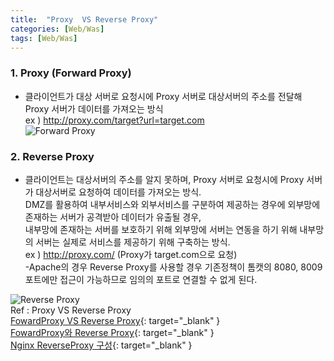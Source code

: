 ```yaml
---
title:  "Proxy  VS Reverse Proxy"
categories: [Web/Was]
tags: [Web/Was]
---
```


### 1. Proxy (Forward Proxy)  
- 클라이언트가 대상 서버로 요청시에 Proxy 서버로 대상서버의 주소를 전달해 Proxy 서버가 데이터를 가져오는 방식    
   ex ) http://proxy.com/target?url=target.com  
![Forward Proxy](https://parkmh04.github.io//images/proxy.gif)  

### 2. Reverse Proxy  
- 클라이언트는 대상서버의 주소를 알지 못하며, Proxy 서버로 요청시에 Proxy 서버가 대상서버로 요청하여 데이터를 가져오는 방식.   
DMZ를 활용하여 내부서비스와 외부서비스를 구분하여 제공하는 경우에 외부망에 존재하는 서버가 공격받아 데이터가 유출될 경우,  
내부망에 존재하는 서버를 보호하기 위해 외부망에 서버는 연동을 하기 위해 내부망의 서버는 실제로 서비스를 제공하기 위해 구축하는 방식.    
     ex ) http://proxy.com/ (Proxy가 target.com으로 요청)    
-Apache의 경우 Reverse Proxy를 사용할 경우 기존정책이 톰캣의 8080, 8009 포트에만 접근이 가능하므로 임의의 포트로 연결할 수 없게 된다.  

![Reverse Proxy](https://parkmh04.github.io//images/reverse_proxy.gif)    
     Ref : Proxy  VS Reverse Proxy    
            [FowardProxy VS Reverse Proxy](http://www.lesstif.com/pages/viewpage.action?pageId=21430345){: target="_blank" }  
            [FowardProxy와 Reverse Proxy](http://idess.tistory.com/6){: target="_blank" }  
            [Nginx ReverseProxy 구성](http://www.joinc.co.kr/w/man/12/proxy){: target="_blank" }  
   
   



